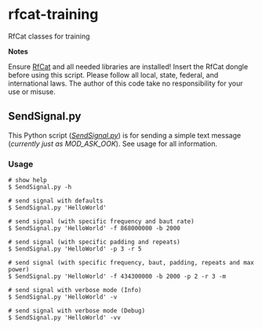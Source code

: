 # rfcat-training
RfCat classes for training

**Notes**

Ensure [RfCat](https://github.com/atlas0fd00m/rfcat) and all needed libraries are installed! Insert the RfCat dongle before using this script. Please follow all local, state, federal, and international laws. The author of this code take no responsibility for your use or misuse.

## SendSignal.py

This Python script (_[SendSignal.py](./classes/SendSignal.py)_) is for sending a simple text message (_currently just as MOD_ASK_OOK_). See usage for all information.

### Usage

```shell
# show help
$ SendSignal.py -h

# send signal with defaults
$ SendSignal.py 'HelloWorld'

# send signal (with specific frequency and baut rate)
$ SendSignal.py 'HelloWorld' -f 868000000 -b 2000

# send signal (with specific padding and repeats)
$ SendSignal.py 'HelloWorld' -p 3 -r 5

# send signal (with specific frequency, baut, padding, repeats and max power)
$ SendSignal.py 'HelloWorld' -f 434300000 -b 2000 -p 2 -r 3 -m

# send signal with verbose mode (Info)
$ SendSignal.py 'HelloWorld' -v

# send signal with verbose mode (Debug)
$ SendSignal.py 'HelloWorld' -vv
```
